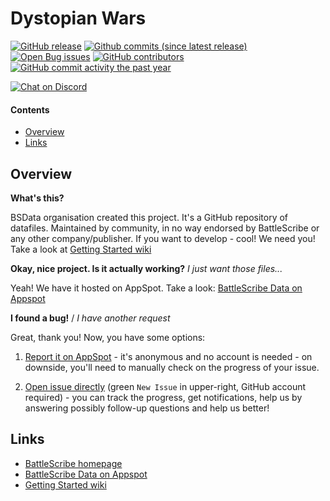 Dystopian Wars
==================

[![GitHub release](https://img.shields.io/github/release/BSData/dystopianwars.svg?style=flat-square)](https://github.com/BSData/dystopianwars/releases/latest)
[![Github commits (since latest release)](https://img.shields.io/github/commits-since/BSData/dystopianwars/latest.svg?style=flat-square)](https://github.com/BSData/dystopianwars/releases)
[![Open Bug issues](https://img.shields.io/github/issues/BSData/dystopianwars/bug.svg?style=flat-square&label=bugs)](https://github.com/BSData/dystopianwars/issues?q=is%3Aissue+is%3Aopen+label%3Abug)
[![GitHub contributors](https://img.shields.io/github/contributors/BSData/dystopianwars.svg?style=flat-square)](https://github.com/BSData/dystopianwars/graphs/contributors)
[![GitHub commit activity the past year](https://img.shields.io/github/commit-activity/y/BSData/dystopianwars.svg?style=flat-square)](https://github.com/BSData/dystopianwars/pulse/monthly)

[![Chat on Discord](https://img.shields.io/discord/558412685981777922.svg?logo=discord&style=popout-square)](https://www.bsdata.net/contact)

#### Contents ####

* [Overview][]
* [Links][]

## Overview ##
[Overview]: #overview

__What's this?__

BSData organisation created this project. It's a GitHub repository of datafiles.
Maintained by community, in no way endorsed by BattleScribe or any other company/publisher. If you want
to develop - cool! We need you! Take a look at [Getting Started wiki][]

__Okay, nice project. Is it actually working?__ _I just want those files..._

Yeah! We have it hosted on AppSpot. Take a look: [BattleScribe Data on Appspot][]

__I found a bug!__ / *I have another request*

Great, thank you! Now, you have some options:

1. [Report it on AppSpot][] - it's anonymous and no account is needed - on downside, you'll need to manually check on the progress of your issue.

2. [Open issue directly][] (green `New Issue` in upper-right, GitHub account required) - you can track the progress, get notifications, help us by answering possibly follow-up questions and help us better!

## Links ##
[Links]: #links

* [BattleScribe homepage][]
* [BattleScribe Data on Appspot][]
* [Getting Started wiki][]

[Report it on Appspot]: http://battlescribedata.appspot.com/#/repo/dystopianwars
[Open Issue directly]: https://github.com/BSData/dystopianwars/issues
[BattleScribe homepage]: http://www.battlescribe.net/
[BattleScribe Data on Appspot]: http://battlescribedata.appspot.com/#/repos
[Getting Started wiki]: https://github.com/BSData/catalogue-development/wiki/Getting-Started#contributing
